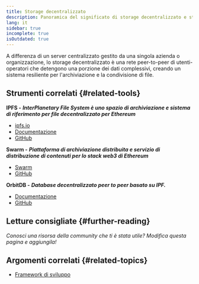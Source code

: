 ```yaml
---
title: Storage decentralizzato
description: Panoramica del significato di storage decentralizzato e strumenti disponibili per integrarlo in una dapp.
lang: it
sidebar: true
incomplete: true
isOutdated: true
---
```


A differenza di un server centralizzato gestito da una singola azienda o organizzazione, lo storage decentralizzato è una rete peer-to-peer di utenti-operatori che detengono una porzione dei dati complessivi, creando un sistema resiliente per l'archiviazione e la condivisione di file.

## Strumenti correlati {#related-tools}

**IPFS -** **_InterPlanetary File System è uno spazio di archiviazione e sistema di riferimento per file decentralizzato per Ethereum_**

- [ipfs.io](https://ipfs.io/)
- [Documentazione](https://docs.ipfs.io/)
- [GitHub](https://github.com/ipfs/ipfs)

**Swarm -** **_Piattaforma di archiviazione distribuita e servizio di distribuzione di contenuti per lo stack web3 di Ethereum_**

- [Swarm](https://ethersphere.github.io/swarm-home/)
- [GitHub](https://github.com/ethersphere/swarm)

**OrbitDB -** **_Database decentralizzato peer to peer basato su IPF._**

- [Documentazione](https://github.com/orbitdb/field-manual)
- [GitHub](https://github.com/orbitdb/orbit-db)

## Letture consigliate {#further-reading}

_Conosci una risorsa della community che ti è stata utile? Modifica questa pagina e aggiungila!_

## Argomenti correlati {#related-topics}

- [Framework di sviluppo](/en/developers/docs/frameworks/)
